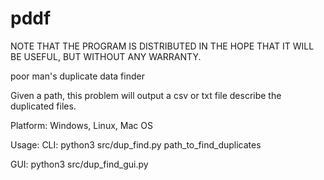 pddf
====
NOTE THAT THE PROGRAM IS DISTRIBUTED IN THE HOPE THAT IT WILL BE USEFUL, BUT WITHOUT ANY WARRANTY.

poor man's duplicate data finder

Given a path, this problem will output a csv or txt file describe the duplicated files.


Platform: Windows, Linux, Mac OS

Usage:
CLI:
python3 src/dup_find.py path_to_find_duplicates

GUI:
python3 src/dup_find_gui.py

